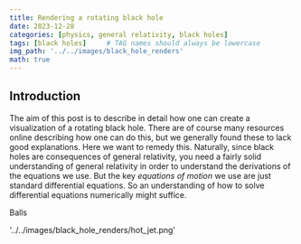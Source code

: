 ```yaml
---
title: Rendering a rotating black hole
date: 2023-12-28
categories: [physics, general relativity, black holes]
tags: [black holes]     # TAG names should always be lowercase
img_path: '../../images/black_hole_renders'
math: true
---
```


## Introduction

The aim of this post is to describe in detail how one can create a visualization of a rotating black hole. There are of course many resources online describing how one can do this, but we generally found these to lack good explanations. Here we want to remedy this. Naturally, since black holes are consequences of general relativity, you need a fairly solid understanding of general relativity in order to understand the derivations of the equations we use. But the key *equations of motion* we use are just standard differential equations. So an understanding of how to solve differential equations numerically might suffice. 

Balls

'../../images/black_hole_renders/hot_jet.png'
